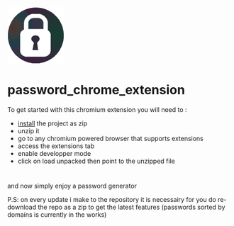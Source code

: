 ![Logo](https://github.com/scyllastrikes/password_chrome_extension/blob/main/icon.png)
# password_chrome_extension
To get started with this chromium extension you will need to :
- [install]([https://scribehow.com/shared/Download_password_extension_from_GitHub_repository__9Lx__v1XSYuOcrJ6ooYKtA](https://github.com/scyllastrikes/password_chrome_extension/archive/refs/heads/main.zip)) the project as zip 
- unzip it
- go to any chromium powered browser that supports extensions
- access the extensions tab
- enable developper mode
- click on load unpacked then point to the unzipped file
#
and now simply enjoy a password generator 

P.S: on every update i make to the repository it is necessairy for you do re-download the repo as a zip to get the latest features (passwords sorted by domains is currently in the works)
